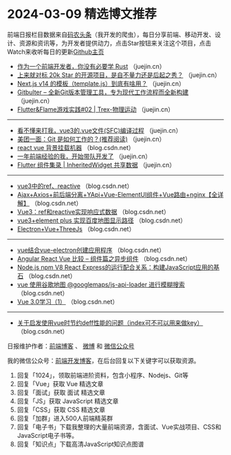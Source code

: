 # 2024-03-09 精选博文推荐

前端日报栏目数据来自[码农头条](http://toutiao.qdkfweb.cn/)（我开发的爬虫），每日分享前端、移动开发、设计、资源和资讯等，为开发者提供动力，点击Star按钮来关注这个项目，点击Watch来收听每日的更新[Github主页](https://github.com/kujian/frontendDaily)
* [作为一个前端开发者，你没有必要学 Rust](https://juejin.cn/post/7343266235871756325) （juejin.cn）
* [上来就对标 20k Star 的开源项目，是自不量力还是后起之秀？](https://juejin.cn/post/7343161077061926922) （juejin.cn）
* [Next.js v14 的模板（template.js）到底有啥用？](https://juejin.cn/post/7343569488744300553) （juejin.cn）
* [Gitbulter &#8211; 全新Git版本管理工具，专为现代工作流程而全新构建](https://juejin.cn/post/7342787949250494498) （juejin.cn）
* [Flutter&amp;Flame游戏实践#02 | Trex-物理运动](https://juejin.cn/post/7342705422531641379) （juejin.cn）

***
* [看不懂来打我，vue3的.vue文件(SFC)编译过程](https://juejin.cn/post/7343139078486982710) （juejin.cn）
* [美团一面：Git 是如何工作的？(推荐阅读)](https://juejin.cn/post/7343509431714398249) （juejin.cn）
* [react vue 背景挂载机器](https://blog.csdn.net/qq_45623378/article/details/136572550) （blog.csdn.net）
* [一年前端经验的我，开始带队开发了](https://juejin.cn/post/7342793007937552394) （juejin.cn）
* [Flutter 组件集录 | InheritedWidget 共享数据](https://juejin.cn/post/7343161506698117130) （juejin.cn）

***
* [vue3中的ref、reactive](https://blog.csdn.net/qq_51589308/article/details/136560807) （blog.csdn.net）
* [Ajax+Axios+前后端分离+YApi+Vue-ElementUI组件+Vue路由+nginx【全详解】](https://blog.csdn.net/qq_52748334/article/details/136493995) （blog.csdn.net）
* [Vue3：ref和reactive实现响应式数据](https://blog.csdn.net/Brave_heart4pzj/article/details/136564981) （blog.csdn.net）
* [vue3+element plus 实现百度地图显示路径](https://blog.csdn.net/FenceRain/article/details/136496971) （blog.csdn.net）
* [Electron+Vue+ThreeJs](https://blog.csdn.net/2301_76331894/article/details/136571273) （blog.csdn.net）

***
* [vue结合vue-electron创建应用程序](https://blog.csdn.net/Sandersonia/article/details/136563181) （blog.csdn.net）
* [Angular React Vue 比较 – 组件篇之异步组件](https://blog.csdn.net/zhangjunfa123456/article/details/136557929) （blog.csdn.net）
* [Node.js npm V8 React Express的运行配合关系：构建JavaScript应用的基石](https://blog.csdn.net/m0_63629756/article/details/136262532) （blog.csdn.net）
* [vue 使用谷歌地图 @googlemaps/js-api-loader 进行模糊搜索](https://blog.csdn.net/m0_49515138/article/details/136538993) （blog.csdn.net）
* [Vue 3.0学习（1）](https://blog.csdn.net/qq_19527577/article/details/136554031) （blog.csdn.net）

***
* [关于启发使用vue时节约deff性能的问题（index可不可以用来做key）](https://blog.csdn.net/liu_an_hao_/article/details/136565796) （blog.csdn.net）

日报维护作者：[前端博客](https://qdkfweb.cn/) 、 [微博](http://weibo.com/kujian) 和 [微信公众号](https://open.weixin.qq.com/qr/code?username=caibaojian_com)

我的微信公众号：[前端开发博客](https://open.weixin.qq.com/qr/code?username=caibaojian_com)，在后台回复以下关键字可以获取资源。

1. 回复「1024」，领取前端进阶资料，包含小程序、Nodejs、Git等
2. 回复「Vue」获取 Vue 精选文章
3. 回复「面试」获取 面试 精选文章
4. 回复「JS」获取 JavaScript 精选文章
5. 回复「CSS」获取 CSS 精选文章
6. 回复「加群」进入500人前端精英群
7. 回复「电子书」下载我整理的大量前端资源，含面试、Vue实战项目、CSS和JavaScript电子书等。
8. 回复「知识点」下载高清JavaScript知识点图谱